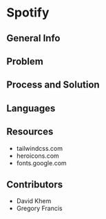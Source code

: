 # Spotify
## General Info

## Problem

## Process and Solution

## Languages

## Resources
* tailwindcss.com
* heroicons.com
* fonts.google.com

## Contributors
* David Khem
* Gregory Francis
